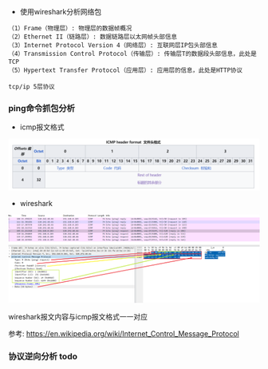 * 使用wireshark分析网络包

```vim
（1）Frame（物理层）: 物理层的数据帧概况
（2）Ethernet II（链路层）: 数据链路层以太网帧头部信息
（3）Internet Protocol Version 4（网络层）: 互联网层IP包头部信息
（4）Transmission Control Protocol（传输层）: 传输层T的数据段头部信息，此处是TCP
（5）Hypertext Transfer Protocol（应用层）: 应用层的信息，此处是HTTP协议

tcp/ip 5层协议
```

### ping命令抓包分析

* icmp报文格式

![icmp_报文格式](../static/image/tcp_ip/icmp_报文格式.png)

* wireshark

![icmp_wireshark](../static/image/tcp_ip/icmp_wireshark.png)

wireshark报文内容与icmp报文格式一一对应

参考: <https://en.wikipedia.org/wiki/Internet_Control_Message_Protocol>

### 协议逆向分析 todo
